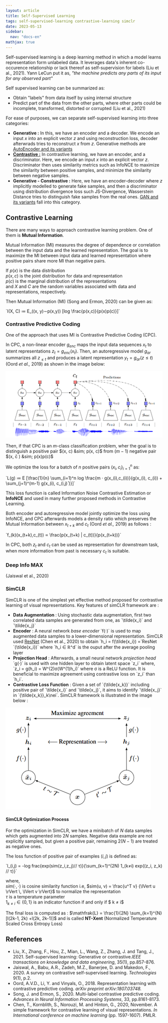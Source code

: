 ```yaml
---
layout: article
title: Self-Supervised Learning
tags: self-supervised-learning contrastive-learning simclr
date: 2023-05-13
sidebar:
  nav: "docs-en"
mathjax: true
---
```


Self-supervised learning is a deep learning method in which a model learns representation form unlabeled data. 
It leverages data's inherent co-occurence relationship or lack thereof as self-supervision for labels (Liu et al., 2021). Yann LeCun put it as, _"the machine predicts any parts of its input for any observed part"_

Self supervised learning can be summarized as:
- Obtain "labels" from data itself by using internal structure
- Predict part of the data from the other parts, where other parts could be incomplete, transformed, distorted or corrupted (Liu et al., 2021)

For ease of purposes, we can separate self-supervised learning into three categories:
- __Generative :__ In this, we have an encoder and a decoder. We encode an input $x$ into an explicit vector $z$ and using reconstruction loss, decoder afterwrads tries to reconstruct $x$ from $z$. Generative methods are <a href="autoen.html">AutoEncoder and its variants</a> 
- __<a href="sl.html#cl">Contrastive :</a>__ In contrastive learning, we have an encoder, and a discriminator. Here, we encode an input $x$ into an explicit vector $z$. 
    Discriminator then uses similarity metrics such as InfoNCE to maximize the similarity between positive samples, and minimize the similarity between negative samples.
- __Generative - Constrastive :__ Here, we have an encoder-decoder where $z$ implicitly modelled to generate fake samples, and then a discriminator using distribution divergence loss such JS-Divergence, Wasserstein Distance tries to distinguish fake samples from the real ones. <a href="gan.html">GAN and its variants</a> fall into this category.

## Contrastive Learning

There are many ways to approach contrastive learning problem.
One of them is __Mutual Information__.

Mutual Information (MI) measures the degree of dependence or correlation between the input data and the learned representation. The goal is to maximize the MI between input data and learned representation where positive pairs share more MI than negative pairs.

If $p(x)$ is the data distribution <br>
$p(x, c)$ is the joint distribution for data and representation<br>
$p(c)$ is the marginal distribution of the representations<br>
and $X$ and $C$ are the random variables associated with data and representations, respectively.

Then Mutual Information (MI) (Song and Ermon, 2020) can be given as:

<p>`I(X, C) &colone; E_((x, y)&sim;p(x,y)) [log \frac{p(x,c)}{p(x)p(c)}]`</p>

### Contrastive Predictive Coding

One of the approach that uses MI is Contrastive Predictive Coding (CPC).

In CPC, a non-linear encoder $g_{enc}$ maps the input data sequences $x_t$ to latent representations $z_t = g_{enc}(x_t)$. Then, an autoregressive model $g_{ar}$ summarizes all $z_{\le t}$ and produces a latent representation $y_t = g_{ar}(z \le t)$ (Oord _et al.,_ 2019) as shown in the image below:

![CPC](/assets/img/cpc.png)

Then, if that CPC is an $m$-class classification problem, wher the goal is to distinguish a positive pair $(x, c) &sim; p(x, c)$ from $(m -1)$ negative pair $(x, c̄ ) &sim; p(x)p(c)$

We optimize the loss for a batch of $n$ positive pairs ${(x_{i}, c_{i})}_{i=1}^n$ as:

<p>`L(g) &colone; E [\frac{1}{n} \sum_(i=1)^n log \frac{m &sdot; g(x_(i),c_(i))}{g(x_(i), c_(i)) + \sum_(j=1)^(m-1) g(x_(i), c_(i,j)̄ )}]`</p>

This loss function is called Information Noise Contrastive Estimation or __InfoNCE__ and used in many further proposed methods in Contrastive Learning.

Both encoder and autoregressive model jointly optimize the loss using InfoNCE, and CPC afterwards models a density ratio which preserves the Mutual Information between $x_{t+k}$ and $c_t$ (Oord _et al.,_ 2019) as follows :

<p>`f_(k)(x_(t+k),c_(t)) &prop; \frac{p(x_(t+k) | c_(t))}{p(x_(t+k))}`</p>

In CPC, both $z_t$ and $c_t$ can be used as representation for downstream task, when more information from past is necessary $c_t$ is suitable.

### Deep Info MAX
(Jaiswal et al., 2020)

### SimCLR

<p>SimCLR is one of the simplest yet effective method proposed for contrastive learning of visual representations. Key features of simCLR framework are :</p>
<ul>
  <li><b>Data Augmentation </b>: Using stochastic data augmentation, first two correlated data samples are generated from one, as `\tilde(x_i)` and `\tilde{x_j}`</li>
  <li><b>Encoder</b> : A neural network <i>base encoder</i> `f(&sdot;)` is used to map augmented data samples to a lower-dimensional representation. SimCLR used <a href="cnn_dp.html#rn">ResNet</a> (Chen et al., 2020) to obtain `h_i = f(\tilde{x_i}) =`ResNet `(\tilde{x_i})` where `h_i &isin; &Ropf;^d` is the ouput after the average pooling layer</li>
  <li><b>Projection Head</b> : Afterwards, a small neural network <i>projection head</i> `g(&sdot;)` is used with one hidden layer to obtain latent space `z_i` where, `z_i = g(h_i) = W^(2)&sigma;(W^(1)h_i)` where &sigma; is a ReLU function. It is beneficial to maximize agreement using contrastive loss on `z_i` than `h_i`.</li>
  <li><b>Contrastive Loss Function</b> : Given a set of `{\tilde{x_k}}` including positive pair of `\tilde{x_i}` and `\tilde{x_j}`, it aims to identify `\tilde{x_j}` in `{\tilde{x_k}}_k\nei`. SimCLR framework is illustrated in the image below :</li>
</ul>

![SimCLR](/assets/img/simclr.png)

#### SimCLR Optimization Process

For the optimization in SimCLR, we have a minibatch of $N$ data samples which gets augmented into $2N$ samples. Negative data example are not explicitly sampled, but given a positive pair, remaining $2(N-1)$ are treated as negative ones.

The loss function of positive pair of examples $(i,j)$ is defined as:

<p>`l_(i,j) = -log frac{exp(sim(z_i,z_j)// &tau;)}{\sum_(k=1)^(2N) 1_(k&ne;i) exp((z_i, z_k) // &tau;)}`</p>

where,<br>
$sim(\cdot, \cdot)$ is cosine similarity function i.e, $sim(u, v) = \frac{u^T v} {\lVert u \rVert \, \lVert v \rVert}$ to normalize the representation<br>
$\tau$ is a temperature parameter<br>
$1_{k ≠ i} \in \{0, 1\}$ is an indicator function if and only if $ k ≠ i$

The final loss is computed as : $\mathfrak{L} = \frac{1}{2N} \sum_{k=1}^{N} [l(2k-1, 2k) +l(2k, 2k-1)]$ and is called __NT-Xent__ (Normalized Temperature Scaled Cross Entropy Loss)

## References

- Liu, X., Zhang, F., Hou, Z., Mian, L., Wang, Z., Zhang, J. and Tang, J., 2021. Self-supervised learning: Generative or contrastive._IEEE transactions on knowledge and data engineering_, 35(1), pp.857-876.
- Jaiswal, A., Babu, A.R., Zadeh, M.Z., Banerjee, D. and Makedon, F., 2020. A survey on contrastive self-supervised learning. _Technologies_ 9(1), p.2.
- Oord, A.V.D., Li, Y. and Vinyals, O., 2018. Representation learning with contrastive predictive coding. _arXiv preprint arXiv:1807.03748._
- Song, J. and Ermon, S., 2020. Multi-label contrastive predictive coding. _Advances in Neural Information Processing Systems_, 33, pp.8161-8173.
- Chen, T., Kornblith, S., Norouzi, M. and Hinton, G., 2020, November. A simple framework for contrastive learning of visual representations. _In International conference on machine learning_ (pp. 1597-1607). PMLR.
